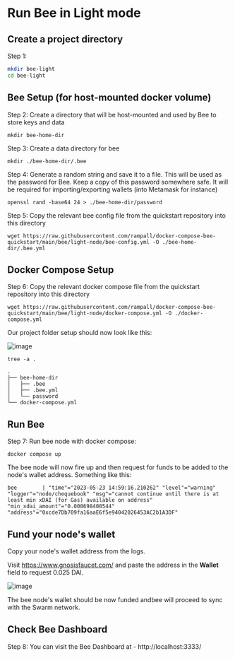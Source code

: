 # Run Bee in Light mode

## Create a project directory

Step 1: 

```bash
mkdir bee-light
cd bee-light
```

## Bee Setup (for host-mounted docker volume)

Step 2: Create a directory that will be host-mounted and used by Bee to store keys and data

```shell
mkdir bee-home-dir
```

Step 3: Create a data directory for bee
```shell
mkdir ./bee-home-dir/.bee
```

Step 4: Generate a random string and save it to a file. 
This will be used as the password for Bee. 
Keep a copy of this password somewhere safe. It will be required for importing/exporting wallets (into Metamask for instance) 
```shell
openssl rand -base64 24 > ./bee-home-dir/password
```

Step 5: Copy the relevant bee config file from the quickstart repository into this directory 
```shell
wget https://raw.githubusercontent.com/rampall/docker-compose-bee-quickstart/main/bee/light-node/bee-config.yml -O ./bee-home-dir/.bee.yml
```

## Docker Compose Setup

Step 6: Copy the relevant docker compose file from the quickstart repository into this directory 
```shell
wget https://raw.githubusercontent.com/rampall/docker-compose-bee-quickstart/main/bee/light-node/docker-compose.yml -O ./docker-compose.yml
```

Our project folder setup should now look like this:

![image](https://github.com/rampall/docker-compose-bee-quickstart/assets/520570/8fcf825c-f4ff-4f34-aa75-ea26ca6d9df4)

```
tree -a .
```
```
.
├── bee-home-dir
│   ├── .bee
│   ├── .bee.yml
│   └── password
└── docker-compose.yml
```

## Run Bee 
Step 7: Run bee node with docker compose:
```
docker compose up
```
The bee node will now fire up and then request for funds to be added to the node's wallet address. Something like this:
```
bee        | "time"="2023-05-23 14:59:16.210262" "level"="warning" "logger"="node/chequebook" "msg"="cannot continue until there is at least min xDAI (for Gas) available on address" "min_xdai_amount"="0.000698400544" "address"="0xcde7Db709fa16aaE6f5e94042026453AC2b1A3DF"
```

## Fund your node's wallet

Copy your node's wallet address from the logs.

Visit https://www.gnosisfaucet.com/ and paste the address in the **Wallet** field to request 0.025 DAI. 

![image](https://github.com/rampall/docker-compose-bee-quickstart/assets/520570/d3b2f19c-869d-400b-b300-fef2336a3d2b)

The bee node's wallet should be now funded andbee will proceed to sync with the Swarm network.

## Check Bee Dashboard
Step 8: You can visit the Bee Dashboard at - http://localhost:3333/ 
